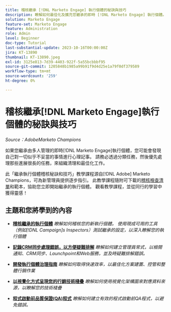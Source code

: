 ```yaml
---
title: 稽核繼承 [!DNL Marketo Engage] 執行個體的秘訣與技巧
description: 瞭解如何最佳化及擴充您繼承的即時 [!DNL Marketo Engage] 執行個體。
solution: Marketo Engage
feature-set: Marketo Engage
feature: Administration
role: Admin
level: Beginner
doc-type: Tutorial
last-substantial-update: 2023-10-16T00:00:00Z
jira: KT-13890
thumbnail: KT-13890.jpeg
exl-id: 3125e813-7d39-4403-922f-5a55bcbbbf95
source-git-commit: 1205848b1985a99b91f9d4d25e1a79f0df379589
workflow-type: tm+mt
source-wordcount: '259'
ht-degree: 0%

---
```


# 稽核繼承[!DNL Marketo Engage]執行個體的秘訣與技巧

*Source：AdobeMarketo Champions*

如果您繼承由多人管理的即時[!DNL Marketo Engage]執行個體，您可能會發現自己對一切似乎不妥當的事情進行心理記事。 請務必透過分類任務，然後優先處理那些進展很長的任務，來組織清理和最佳化工作。

此「繼承執行個體稽核秘訣和技巧」教學課程源自[!DNL Adobe] Marketo Champions，可為新管理員提供逐步指引。 此教學課程隨附可下載的[稽核檢查清單](https://experienceleague.adobe.com/docs/marketo/using/getting-started-with-marketo/inheriting-a-marketo-engage-instance/where-to-start.html?lang=zh-Hant)和範本，協助您立即開始繼承的執行個體。 觀看教學課程，並從同行的學習中獲得靈感！

## 主題和您將學到的內容

* **[稽核繼承的執行個體](/help/marketo-tutorial-inherited-instance/audit-an-inherted-instance.md)**
  *瞭解如何稽核您的新執行個體。 使用現成可用的工具（例如[!DNL Campaign]s Inspectors）測試繼承的設定，以深入瞭解您的執行個體*

* **[記錄CRM同步處理錯誤，以方便疑難排解](/help/marketo-tutorial-inherited-instance/log-crm-sync-errors-for-easy-troubleshooting.md)**
  *瞭解如何建立管理員常式，以檢閱通知、CRM同步、Launchpoint和Web服務，並及時疑難排解錯誤。*

* **[開發執行個體治理指南](/help/marketo-tutorial-inherited-instance/develop-an-instance-governance-guide.md)**
  *瞭解如何取得快速效率，以最佳化方案建置、控管和整體行銷作業*

* **[以視覺化方式呈現您的行銷技術棧疊](/help/marketo-tutorial-inherited-instance/create-a-visual-data-flow-diagram.md)**
  *瞭解如何使用視覺化架構圖來對應資料來源，以瞭解您的技術棧疊*

* **[程式啟動前品質保證(QA)程式](/help/marketo-tutorial-inherited-instance/essential-program-pre-launch-qa.md)**
  *瞭解如何建立有效的程式啟動前QA程式，以避免錯誤。*
